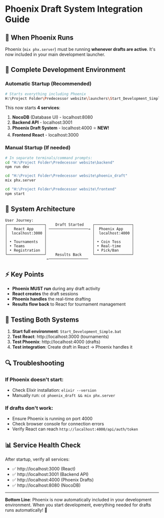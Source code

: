 # Phoenix Draft System Integration Guide

## 🚀 **When Phoenix Runs**

Phoenix (`mix phx.server`) must be running **whenever drafts are active**. It's now included in your main development launcher.

## 🔄 **Complete Development Environment**

### **Automatic Startup** (Recommended)
```bash
# Starts everything including Phoenix
H:\Project Folder\Predecessor website\launchers\Start_Development_Simple.bat
```

This now starts **4 services**:
1. **NocoDB** (Database UI) - localhost:8080
2. **Backend API** - localhost:3001  
3. **Phoenix Draft System** - localhost:4000 ⭐ **NEW!**
4. **Frontend React** - localhost:3000

### **Manual Startup** (If needed)
```bash
# In separate terminals/command prompts:
cd "H:\Project Folder\Predecessor website\backend"
npm run dev

cd "H:\Project Folder\Predecessor website\phoenix_draft"  
mix phx.server

cd "H:\Project Folder\Predecessor website\frontend"
npm start
```

## 🎯 **System Architecture**

```
User Journey:
┌─────────────────┐    Draft Started    ┌─────────────────┐
│   React App     │ ──────────────────→ │  Phoenix App    │
│  localhost:3000 │                     │  localhost:4000 │
│                 │                     │                 │
│ • Tournaments   │                     │ • Coin Toss     │
│ • Teams         │                     │ • Real-time     │  
│ • Registration  │                     │ • Pick/Ban      │
└─────────────────┘    Results Back     └─────────────────┘
                   ←──────────────────
```

## ⚡ **Key Points**

- **Phoenix MUST run** during any draft activity
- **React creates** the draft sessions  
- **Phoenix handles** the real-time drafting
- **Results flow back** to React for tournament management

## 🧪 **Testing Both Systems**

1. **Start full environment**: `Start_Development_Simple.bat`
2. **Test React**: http://localhost:3000 (tournaments)
3. **Test Phoenix**: http://localhost:4000 (drafts)
4. **Test integration**: Create draft in React → Phoenix handles it

## 🔍 **Troubleshooting**

### **If Phoenix doesn't start:**
- Check Elixir installation: `elixir --version`
- Manually run: `cd phoenix_draft && mix phx.server`

### **If drafts don't work:**
- Ensure Phoenix is running on port 4000
- Check browser console for connection errors
- Verify React can reach `http://localhost:4000/api/auth/token`

## 📊 **Service Health Check**

After startup, verify all services:
- ✅ http://localhost:3000 (React)
- ✅ http://localhost:3001 (Backend API)  
- ✅ http://localhost:4000 (Phoenix Drafts)
- ✅ http://localhost:8080 (NocoDB)

---

**Bottom Line**: Phoenix is now automatically included in your development environment. When you start development, everything needed for drafts runs automatically! 🎊